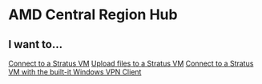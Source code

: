 # AMD Central Region Hub

## I want to...
[Connect to a Stratus VM](stratus.html)
[Upload files to a Stratus VM](stratus_upload.html)
[Connect to a Stratus VM with the built-it Windows VPN Client](win10_connection.html)
